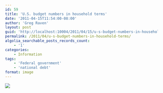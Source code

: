 ```yaml
---
id: 59
title: 'U.S. budget numbers in household terms'
date: '2011-04-15T11:54:00-08:00'
author: 'Greg Raven'
layout: post
guid: 'http://localhost:10004/2011/04/15/u-s-budget-numbers-in-household-terms/'
permalink: /2011/04/u-s-budget-numbers-in-household-terms/
algolia_searchable_posts_records_count:
    - '1'
categories:
    - Information
tags:
    - 'Federal government'
    - 'national debt'
format: image
---
```


![](http://3.bp.blogspot.com/-ycmEI-er47U/TyaS4zXnCuI/AAAAAAAAArw/9ZfvVUcHE8c/s1600/simple-budget.jpg)